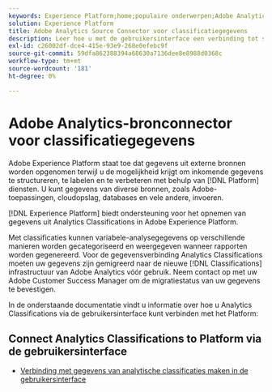 ```yaml
---
keywords: Experience Platform;home;populaire onderwerpen;Adobe Analytics Classifications Source Connector
solution: Experience Platform
title: Adobe Analytics Source Connector voor classificatiegegevens
description: Leer hoe u met de gebruikersinterface een verbinding tot stand brengt tussen analytische classificaties en het Platform
exl-id: c26002df-dce4-415e-93e9-268e0efebc9f
source-git-commit: 59dfa862388394a68630a7136dee8e8988d0368c
workflow-type: tm+mt
source-wordcount: '181'
ht-degree: 0%

---
```


# Adobe Analytics-bronconnector voor classificatiegegevens

Adobe Experience Platform staat toe dat gegevens uit externe bronnen worden opgenomen terwijl u de mogelijkheid krijgt om inkomende gegevens te structureren, te labelen en te verbeteren met behulp van [!DNL Platform] diensten. U kunt gegevens van diverse bronnen, zoals Adobe-toepassingen, cloudopslag, databases en vele andere, invoeren.

[!DNL Experience Platform] biedt ondersteuning voor het opnemen van gegevens uit Analytics Classifications in Adobe Experience Platform.

Met classificaties kunnen variabele-analysegegevens op verschillende manieren worden gecategoriseerd en weergegeven wanneer rapporten worden gegenereerd. Voor de gegevensverbinding Analytics Classifications moeten uw gegevens zijn gemigreerd naar de nieuwe [!DNL Classifications] infrastructuur van Adobe Analytics vóór gebruik. Neem contact op met uw Adobe Customer Success Manager om de migratiestatus van uw gegevens te bevestigen.

In de onderstaande documentatie vindt u informatie over hoe u Analytics Classifications via de gebruikersinterface kunt verbinden met het Platform:

## Connect Analytics Classifications to Platform via de gebruikersinterface

- [Verbinding met gegevens van analytische classificaties maken in de gebruikersinterface](../../tutorials/ui/create/adobe-applications/classifications.md)
